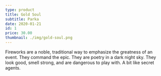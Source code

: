 ```yaml
---
type: product
title: Gold Soul
subtitle: Parka
date: 2020-01-21
id: 1
price: 30.00
thumbnail: ./img/gold-soul.png
---
```


Fireworks are a noble, traditional way to emphasize the greatness of an event. They command the epic. They are poetry in a dark night sky. They look good, smell strong, and are dangerous to play with. A bit like secret agents.
